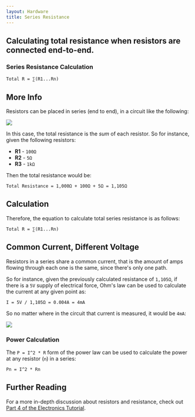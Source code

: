 ```yaml
---
layout: Hardware
title: Series Resistance
---
```


## Calculating total resistance when resistors are connected end-to-end.

### Series Resistance Calculation

```
Total R = ∑(R1...Rn)
```

## More Info

Resistors can be placed in series (end to end), in a circuit like the following:

![](/Hardware/Tutorials/Electronics/Part4/Resistors_in_Series.svg)

In this case, the total resistance is the _sum_ of each resistor. So for instance, given the following resistors:

 * **R1** - `100Ω`
 * **R2** - `5Ω`
 * **R3** - `1kΩ`

Then the total resistance would be:

```
Total Resistance = 1,000Ω + 100Ω + 5Ω = 1,105Ω
```

## Calculation

Therefore, the equation to calculate total series resistance is as follows:

```
Total R = ∑(R1...Rn)
```

## Common Current, Different Voltage

Resistors in a series share a common current, that is the amount of amps flowing through each one is the same, since there's only one path.

So for instance, given the previously calculated resistance of `1,105Ω`, if there is a `5V` supply of electrical force, Ohm's law can be used to calculate the current at any given point as:

```
I = 5V / 1,105Ω = 0.004A = 4mA
```

So no matter where in the circuit that current is measured, it would be `4mA`:

![](/Hardware/Tutorials/Electronics/Part4/Support_Files/Common_Current_w_Values.svg)

### Power Calculation

The `P = I^2 * R` form of the power law can be used to calculate the power at any resistor (`n`) in a series:

```
Pn = I^2 * Rn
```

## Further Reading

For a more in-depth discussion about resistors and resistance, check out [Part 4 of the Electronics Tutorial](/Hardware/Tutorials/Electronics/Part4/Resistance/).
